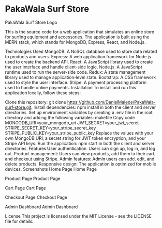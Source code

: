 <h1>PakaWala Surf Store</h1>
PakaWala Surf Store Logo

This is the source code for a web application that simulates an online store for surfing equipment and accessories. The application is built using the MERN stack, which stands for MongoDB, Express, React, and Node.js.

Technologies Used
MongoDB: A NoSQL database used to store data related to products and users.
Express: A web application framework for Node.js used to create the backend API.
React: A JavaScript library used to create the user interface and handle client-side logic.
Node.js: A JavaScript runtime used to run the server-side code.
Redux: A state management library used to manage application-level state.
Bootstrap: A CSS framework used to style the user interface.
Stripe: A payment processing platform used to handle online payments.
Installation
To install and run this application locally, follow these steps:

Clone this repository: git clone https://github.com/DanielMalede/PakaWala-surf-store.git.
Install dependencies: npm install in both the client and server directories.
Set up environment variables by creating a .env file in the root directory and adding the following variables:
makefile
Copy code
MONGODB_URI=your_mongodb_uri
JWT_SECRET=your_jwt_secret
STRIPE_SECRET_KEY=your_stripe_secret_key
STRIPE_PUBLIC_KEY=your_stripe_public_key
Replace the values with your own MongoDB URI, a secret string for JWT token encryption, and your Stripe API keys.
Run the application: npm start in both the client and server directories.
Features
User authentication: Users can sign up, log in, and log out.
Product management: Users can view products, add them to their cart, and checkout using Stripe.
Admin features: Admin users can add, edit, and delete products.
Responsive design: The application is optimized for mobile devices.
Screenshots
Home Page
Home Page

Product Page
Product Page

Cart Page
Cart Page

Checkout Page
Checkout Page

Admin Dashboard
Admin Dashboard

License
This project is licensed under the MIT License - see the LICENSE file for details.
